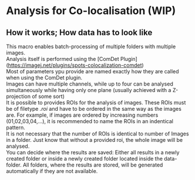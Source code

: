 # Analysis for Co-localisation (WIP)
## How it works; How data has to look like
This macro enables batch-processing of multiple folders with multiple images.\
Analysis itself is performed using the [ComDet Plugin] (https://imagej.net/plugins/spots-colocalization-comdet) \
Most of parameters ypu provide are named exactly how they are called when using the ComDet plugin.\
Images can have multiple channels, while up to four can be analysed simultaneously while having only one plane (usually achieved with a Z-projection of some sort)\
It is possible to provides ROIs for the analysis of images. These ROIs must be of filetype *.roi* and have to be ordered in the same way as the images are. For example, if images are ordered by increasing numbers (01,02,03,04,...), it is recommended to name the ROIs in an indentical pattern.\
It is not necessary that the number of ROIs is identical to number of Images in a folder. Just know that without a provided roi, the whole image will be analysed.\
You can decide where the results are saved: Either all results in a newly created folder or inside a newly created folder located inside the data-folder. All folders, where the results are stored, will be generated automatically if they are not available.
